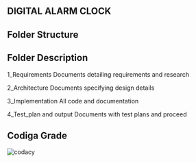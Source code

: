 DIGITAL ALARM CLOCK
------------------------------------

Folder Structure
-----------------------------------
Folder	Description
------------------------------------
1_Requirements	Documents detailing requirements and research

2_Architecture	Documents specifying design details

3_Implementation	All code and documentation

4_Test_plan and output	Documents with test plans and proceed

Codiga Grade
------------------------------------------------
![codacy](https://user-images.githubusercontent.com/98965702/157371840-2e7a976c-f378-4cae-9450-ba916cfba59e.png)


